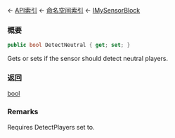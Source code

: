 ← [API索引](Api-Index) ← [命名空间索引](Namespace-Index) ← [IMySensorBlock](Sandbox.ModAPI.Ingame.IMySensorBlock)

### 概要

```csharp
public bool DetectNeutral { get; set; }
```

Gets or sets if the sensor should detect neutral players.

### 返回

[bool](https://docs.microsoft.com/en-us/dotnet/api/System.Boolean?view=netframework-4.6)

### Remarks

Requires DetectPlayers set to.

